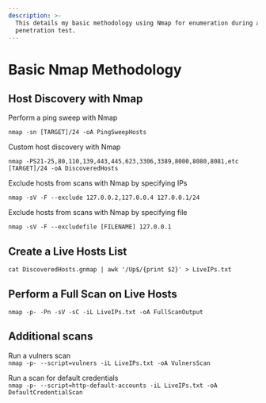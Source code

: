 ```yaml
---
description: >-
  This details my basic methodology using Nmap for enumeration during a
  penetration test.
---
```


# Basic Nmap Methodology

## Host Discovery with Nmap

Perform a ping sweep with Nmap

`nmap -sn [TARGET]/24 -oA PingSweepHosts`

Custom host discovery with Nmap

`nmap -PS21-25,80,110,139,443,445,623,3306,3389,8000,8080,8081,etc [TARGET]/24 -oA DiscoveredHosts`

Exclude hosts from scans with Nmap by specifying IPs

`nmap -sV -F --exclude 127.0.0.2,127.0.0.4 127.0.0.1/24`

Exclude hosts from scans with Nmap by specifying file

`nmap -sV -F --excludefile [FILENAME] 127.0.0.1`

## Create a Live Hosts List

`cat DiscoveredHosts.gnmap | awk '/Up$/{print $2}' > LiveIPs.txt`

## Perform a Full Scan on Live Hosts

`nmap -p- -Pn -sV -sC -iL LiveIPs.txt -oA FullScanOutput`

## Additional scans

Run a vulners scan\
`nmap -p- --script=vulners -iL LiveIPs.txt -oA VulnersScan`

Run a scan for default credentials\
`nmap -p- --script=http-default-accounts -iL LiveIPs.txt -oA DefaultCredentialScan`
